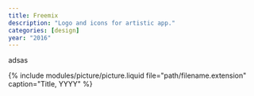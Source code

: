 ```yaml
---
title: Freemix
description: "Logo and icons for artistic app."
categories: [design]
year: "2016"
---
```


adsas

{% include modules/picture/picture.liquid file="path/filename.extension" caption="Title, YYYY" %}
